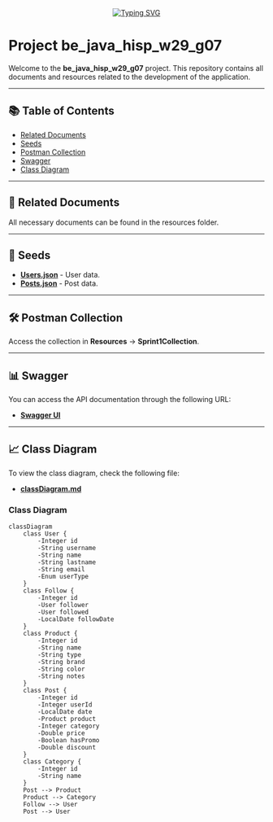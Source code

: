 <div align="center">
<a href="https://git.io/typing-svg"><img src="https://readme-typing-svg.demolab.com?font=Fira+Code&weight=450&size=30&pause=1000&color=2798F7&width=435&lines=Welcome!+We+are+Group+7" alt="Typing SVG" /></a>
</div>

# Project be_java_hisp_w29_g07

Welcome to the **be_java_hisp_w29_g07** project. This repository contains all documents and resources related to the development of the application.

---

## 📚 Table of Contents

- [Related Documents](#related-documents)
- [Seeds](#seeds)
- [Postman Collection](#postman-collection)
- [Swagger](#swagger)
- [Class Diagram](#class-diagram)

---

## 📄 Related Documents

All necessary documents can be found in the resources folder.

---

## 🌱 Seeds

- **[Users.json](./src/main/resources/users.json)**  - User data.
- **[Posts.json](./src/main/resources/posts.json)**  - Post data.

---

## 🛠️ Postman Collection

Access the collection in **Resources** -> **Sprint1Collection**.

---

## 📊 Swagger

You can access the API documentation through the following URL:

- **[Swagger UI](http://localhost:8080/swagger-ui/index.html#/)**

---

## 📈 Class Diagram

To view the class diagram, check the following file:

- **[classDiagram.md](./src/main/resources/classDiagram.md)**

### Class Diagram

```mermaid
classDiagram
    class User {
        -Integer id
        -String username
        -String name
        -String lastname
        -String email
        -Enum userType
    }
    class Follow {
        -Integer id
        -User follower
        -User followed
        -LocalDate followDate
    }
    class Product {
        -Integer id
        -String name
        -String type
        -String brand
        -String color
        -String notes
    }
    class Post {
        -Integer id
        -Integer userId
        -LocalDate date
        -Product product
        -Integer category
        -Double price
        -Boolean hasPromo
        -Double discount
    }
    class Category {
        -Integer id
        -String name
    }
    Post --> Product
    Product --> Category
    Follow --> User
    Post --> User

